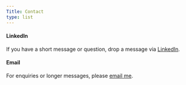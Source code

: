```yaml
---
Title: Contact
type: list
---
```



#### LinkedIn
If you have a short message or question, drop a message via [LinkedIn](https://www.linkedin.com/in/sam-anglin/).


#### Email
For enquiries or longer messages, please [email me](mailto:s.anglin@live.co.uk). 




